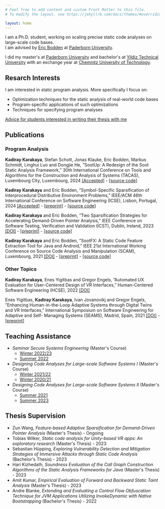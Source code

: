 ```yaml
---
# Feel free to add content and custom Front Matter to this file.
# To modify the layout, see https://jekyllrb.com/docs/themes/#overriding-theme-defaults

layout: home
---
```


I am a Ph.D. student, working on scaling precise static code analyses on large-scale code bases.  
I am advised by [Eric Bodden](https://bodden.de) at [Paderborn University](https://www.hni.uni-paderborn.de/en/sse/).

I did my master's at [Paderborn University](https://en.wikipedia.org/wiki/Paderborn_University) and bachelor's at [Yildiz Technical University](https://en.wikipedia.org/wiki/Y%C4%B1ld%C4%B1z_Technical_University) with an exchange year at [Chemnitz University of Technology](https://en.wikipedia.org/wiki/Chemnitz_University_of_Technology).

## Resarch Interests

I am interested in static program analysis. More specifically I focus on:

- Optimization techniques for the static analysis of real-world code bases
- Program-specific applications of such optimizations
- Techniques for specifying program analyses

[Advice for students interested in writing their thesis with me](/thesis)

## Publications

### Program Analysis

**Kadiray Karakaya**, Stefan Schott, Jonas Klauke, Eric Bodden, Markus Schmidt, Linghui Luo and Dongjie He, ”SootUp: A Redesign of the Soot Static Analysis Framework,” 30th International Conference on Tools and Algorithms for the Construction and Analysis of Systems (TACAS), Luxembourg City, Luxembourg, 2024 [[Accepted]](https://etaps.org/2024/programme/) - [[source code]](https://github.com/soot-oss/SootUp/)

**Kadiray Karakaya** and Eric Bodden, ”Symbol-Specific Sparsification of Interprocedural Distributive Environment Problems,” IEEE/ACM 46th International Conference on Software Engineering (ICSE), Lisbon, Portugal, 2024 [[Accepted]](https://conf.researchr.org/details/icse-2024/icse-2024-research-track/88/Symbol-Specific-Sparsification-of-Interprocedural-Distributive-Environment-Problems) - [[preprint]](https://arxiv.org/abs/2401.14813) - [[source code]](https://github.com/secure-software-engineering/SparseIDE)

**Kadiray Karakaya** and Eric Bodden, ”Two Sparsification Strategies for Accelerating Demand-Driven Pointer Analysis,” IEEE Conference on Software Testing, Verification and Validation (ICST), Dublin, Ireland, 2023 [[DOI]](10.1109/ICST57152.2023.00036) - [[preprint]](https://www.bodden.de/pubs/kb23sparsification.pdf) - [[source code]](https://github.com/secure-software-engineering/SparseBoomerang)

**Kadiray Karakaya** and Eric Bodden, ”SootFX: A Static Code Feature Extraction Tool for Java and Android,” IEEE 21st International Working Conference on Source Code Analysis and Manipulation (SCAM), Luxembourg, 2021 [[DOI]](https://doi.org/10.1109/SCAM52516.2021.00030) - [[preprint]](https://github.com/secure-software-engineering/SootFX/blob/main/paper_preprint.pdf) - [[source code]](https://github.com/secure-software-engineering/SootFX)

### Other Topics

**Kadiray Karakaya**, Enes Yigitbas and Gregor Engels, ”Automated UX Evaluation for User-Centered Design of VR Interfaces,” Human-Centered Software Engineering (HCSE), 2022 [[DOI]](https://doi.org/10.1007/978-3-031-14785-2_9)

Enes Yigitbas, **Kadiray Karakaya**, Ivan Jovanovikj and Gregor Engels, ”Enhancing Human-in-the-Loop Adaptive Systems through Digital Twins and VR Interfaces,” International Symposium on Software Engineering for Adaptive and Self- Managing Systems (SEAMS), Madrid, Spain, 2021 [[DOI]](https://doi.ieeecomputersociety.org/10.1109/SEAMS51251.2021.00015) - [[preprint]](https://arxiv.org/pdf/2103.10804.pdf)


## Teaching Assistance

- *Seminar Secure Systems Engineering* (Master's Course)
  - [Winter 2022/23](https://www.hni.uni-paderborn.de/sse/lehre/seminar-secure-systems-engineering-ws-20222023/)
  - [Summer 2022](https://www.hni.uni-paderborn.de/sse/lehre/secure-software-engineering-ss2022/)
- *Designing Code Analyses for Large-scale Software Systems I* (Master's Course)
  - [Winter 2021/22](https://www.hni.uni-paderborn.de/sse/lehre/vorlesungsarchiv/ws-202122/designing-code-analyses-for-large-scale-software-systems-deca-ws20212022/)
  - [Winter 2020/21](https://www.hni.uni-paderborn.de/sse/lehre/vorlesungsarchiv/ws-20202021/deca/)
- *Designing Code Analyses for Large-scale Software Systems II* (Master's Course)
  - [Summer 2021](https://www.hni.uni-paderborn.de/sse/lehre/vorlesungsarchiv/ss-2021/designing-code-analyses-for-large-scale-software-systems-2-deca-2-ss2021/)
  - [Summer 2023](https://www.hni.uni-paderborn.de/sse/lehre/designing-code-analyses-for-large-scale-software-systems-2-deca-2-ss2023/)

## Thesis Supervision

- Zun Wang, *Feature-based Adaptive Sparsification for Demand-Driven Pointer Analysis* (Master's Thesis) - Ongoing
- Tobias Wilker, *Static code analysis for Unity-based VR apps: An exploratory research* (Master's Thesis) - 2023
- Sebastian Hüpping, *Exploring Vulnerability Detection and Mitigation Strategies of Immersive Attacks through Static Code Analysis* (Bachelor's Thesis) - 2023
- Hari Kizhedath, *Soundness Evaluation of the Call Graph Construction Algorithms of the Static Analysis Frameworks for Java* (Master's Thesis) - 2023
- Amit Kumar, *Empirical Evaluation of Forward and Backward Static Taint Analysis* (Master's Thesis) - 2023
- Andre Blanke, *Extending and Evaluating a Control Flow Obfuscation Technique for JVM Applications Utilizing InvokeDynamic with Native Bootstrapping* (Bachelor's Thesis) - 2022
